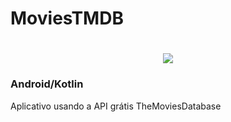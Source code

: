# MoviesTMDB
<h1 align="center">
    <img src="https://lh3.googleusercontent.com/GTmuiIZrppouc6hhdWiocybtRx1Tpbl52eYw4l-nAqHtHd4BpSMEqe-vGv7ZFiaHhG_l4v2m5Fdhapxw9aFLf28ErztHEv5WYIz5fA"/>
    <h3 href="https://developer.android.com/courses/android-basics-kotlin/course">Android/Kotlin</h3>
</h1>
<p>Aplicativo usando a API grátis <a src="https://www.themoviedb.org/?language=pt-BR">TheMoviesDatabase</a></p>

